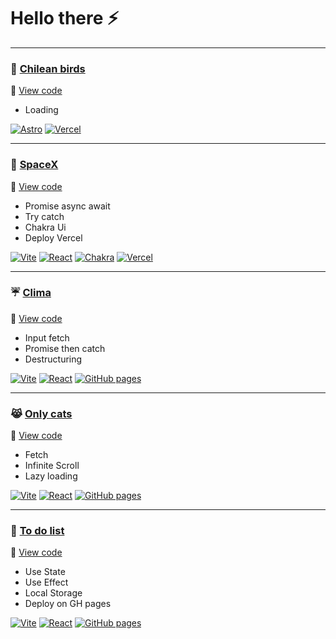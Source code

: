 # Hello there ⚡



***
### 🐤 [Chilean birds](https://chilean-birds.vercel.app)
🔸 [View code](https://github.com/cabp393/chilean-birds)

+ Loading

[![Astro](https://img.shields.io/badge/-astro-%23171424?style=flat&logo=astro)](https://chilean-birds.vercel.app)
[![Vercel](https://img.shields.io/badge/vercel-%23000000.svg?style=flat&logo=vercel&logoColor=white)](https://chilean-birds.vercel.app)

***
### 🚀 [SpaceX](https://spacex-drab.vercel.app)
🔸 [View code](https://github.com/cabp393/spacex)

+ Promise async await
+ Try catch
+ Chakra Ui
+ Deploy Vercel


[![Vite](https://img.shields.io/badge/vite-%23646CFF.svg?style=flat&logo=vite&logoColor=yellow)](https://spacex-drab.vercel.app)
[![React](https://img.shields.io/badge/react-%2320232a.svg?style=flat&logo=react&logoColor=%2361DAFB)](https://spacex-drab.vercel.app)
[![Chakra](https://img.shields.io/badge/chakra-%234ED1C5.svg?style=flat&logo=chakraui&logoColor=white)](https://spacex-drab.vercel.app)
[![Vercel](https://img.shields.io/badge/vercel-%23000000.svg?style=flat&logo=vercel&logoColor=white)](https://spacex-drab.vercel.app)

***
### ☔ [Clima](https://cabp393.github.io/clima/)
🔸 [View code](https://github.com/cabp393/clima)

+ Input fetch
+ Promise then catch
+ Destructuring


[![Vite](https://img.shields.io/badge/vite-%23646CFF.svg?style=flat&logo=vite&logoColor=yellow)](https://cabp393.github.io/clima/)
[![React](https://img.shields.io/badge/react-%2320232a.svg?style=flat&logo=react&logoColor=%2361DAFB)](https://cabp393.github.io/clima/)
[![GitHub pages](https://img.shields.io/badge/gh%20pages-%23121011.svg?style=flat&logo=github&logoColor=white)](https://cabp393.github.io/clima/)

***
### 😹 [Only cats](https://cabp393.github.io/onlycats/)
🔸 [View code](https://github.com/cabp393/onlycats)

+ Fetch
+ Infinite Scroll
+ Lazy loading


[![Vite](https://img.shields.io/badge/vite-%23646CFF.svg?style=flat&logo=vite&logoColor=yellow)](https://cabp393.github.io/onlycats/)
[![React](https://img.shields.io/badge/react-%2320232a.svg?style=flat&logo=react&logoColor=%2361DAFB)](https://cabp393.github.io/onlycats/)
[![GitHub pages](https://img.shields.io/badge/gh%20pages-%23121011.svg?style=flat&logo=github&logoColor=white)](https://cabp393.github.io/onlycats/)


***
### 📝 [To do list](https://cabp393.github.io/todolist/)
🔸 [View code](https://github.com/cabp393/todolist)

+ Use State
+ Use Effect
+ Local Storage
+ Deploy on GH pages


[![Vite](https://img.shields.io/badge/vite-%23646CFF.svg?style=flat&logo=vite&logoColor=yellow)](https://cabp393.github.io/todolist/)
[![React](https://img.shields.io/badge/react-%2320232a.svg?style=flat&logo=react&logoColor=%2361DAFB)](https://cabp393.github.io/todolist/)
[![GitHub pages](https://img.shields.io/badge/gh%20pages-%23121011.svg?style=flat&logo=github&logoColor=white)](https://cabp393.github.io/todolist/)




